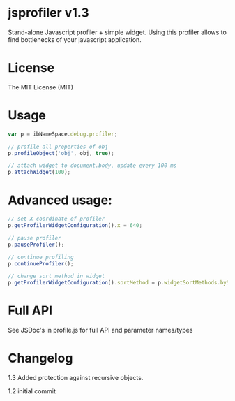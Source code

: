 jsprofiler v1.3
==========

Stand-alone Javascript profiler + simple widget.
Using this profiler allows to find bottlenecks of your javascript application.

License
=======

The MIT License (MIT)

Usage
=====

```JavaScript
var p = ibNameSpace.debug.profiler;

// profile all properties of obj
p.profileObject('obj', obj, true);

// attach widget to document.body, update every 100 ms
p.attachWidget(100);
```

Advanced usage:
===============

```JavaScript
// set X coordinate of profiler
p.getProfilerWidgetConfiguration().x = 640;

// pause profiler
p.pauseProfiler();

// continue profiling
p.continueProfiler();

// change sort method in widget
p.getProfilerWidgetConfiguration().sortMethod = p.widgetSortMethods.bySelfTotalTime;
```

Full API
========

See JSDoc's in profile.js for full API and parameter names/types

Changelog
=========

1.3
Added protection against recursive objects.

1.2
initial commit
